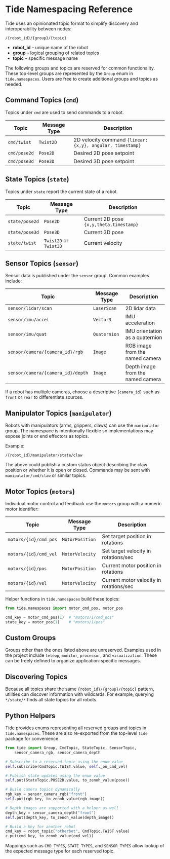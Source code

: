 # Tide Namespacing Reference

Tide uses an opinionated topic format to simplify discovery and
interoperability between nodes:

```
/{robot_id}/{group}/{topic}
```

* **robot_id** – unique name of the robot
* **group** – logical grouping of related topics
* **topic** – specific message name

The following groups and topics are reserved for common functionality.
These top-level groups are represented by the `Group` enum in
`tide.namespaces`. Users are free to create additional groups and topics
as needed.

## Command Topics (`cmd`)

Topics under `cmd` are used to send commands to a robot.

| Topic | Message Type | Description |
|-------|--------------|-------------|
| `cmd/twist` | `Twist2D` | 2D velocity command `{linear:{x,y}, angular, timestamp}` |
| `cmd/pose2d` | `Pose2D`  | Desired 2D pose setpoint |
| `cmd/pose3d` | `Pose3D`  | Desired 3D pose setpoint |

## State Topics (`state`)

Topics under `state` report the current state of a robot.

| Topic | Message Type | Description |
|-------|--------------|-------------|
| `state/pose2d` | `Pose2D` | Current 2D pose `{x,y,theta,timestamp}` |
| `state/pose3d` | `Pose3D` | Current 3D pose |
| `state/twist`  | `Twist2D` or `Twist3D` | Current velocity |

## Sensor Topics (`sensor`)

Sensor data is published under the `sensor` group. Common examples include:

| Topic | Message Type | Description |
|-------|--------------|-------------|
| `sensor/lidar/scan` | `LaserScan` | 2D lidar data |
| `sensor/imu/accel`  | `Vector3`   | IMU acceleration |
| `sensor/imu/quat`   | `Quaternion`| IMU orientation as a quaternion |
| `sensor/camera/{camera_id}/rgb` | `Image` | RGB image from the named camera |
| `sensor/camera/{camera_id}/depth` | `Image` | Depth image from the named camera |

If a robot has multiple cameras, choose a descriptive `{camera_id}` such as
`front` or `rear` to differentiate sources.

## Manipulator Topics (`manipulator`)

Robots with manipulators (arms, grippers, claws) can use the
`manipulator` group. The namespace is intentionally flexible so
implementations may expose joints or end effectors as topics.

Example:

```
/{robot_id}/manipulator/state/claw
```

The above could publish a custom status object describing the claw
position or whether it is open or closed. Commands may be sent with
`manipulator/cmd/claw` or similar topics.

## Motor Topics (`motors`)

Individual motor control and feedback use the `motors` group with a
numeric motor identifier:

| Topic | Message Type | Description |
|-------|--------------|-------------|
| `motors/{id}/cmd_pos` | `MotorPosition` | Set target position in rotations |
| `motors/{id}/cmd_vel` | `MotorVelocity` | Set target velocity in rotations/sec |
| `motors/{id}/pos` | `MotorPosition` | Current motor position in rotations |
| `motors/{id}/vel` | `MotorVelocity` | Current motor velocity in rotations/sec |

Helper functions in `tide.namespaces` build these topics:

```python
from tide.namespaces import motor_cmd_pos, motor_pos

cmd_key = motor_cmd_pos(1)  # "motors/1/cmd_pos"
state_key = motor_pos(1)    # "motors/1/pos"
```

## Custom Groups

Groups other than the ones listed above are unreserved. Examples used in
the project include `teleop`, `monitor`, `processor`, and `visualization`.
These can be freely defined to organize application-specific messages.

## Discovering Topics

Because all topics share the same `{robot_id}/{group}/{topic}` pattern,
utilities can discover information with wildcards. For example, querying
`*/state/*` finds all state topics for all robots.

## Python Helpers

Tide provides enums representing all reserved groups and topics in `tide.namespaces`. These are also re-exported from the top-level `tide` package for convenience.

```python
from tide import Group, CmdTopic, StateTopic, SensorTopic,
    sensor_camera_rgb, sensor_camera_depth

# Subscribe to a reserved topic using the enum value
self.subscribe(CmdTopic.TWIST.value, self._on_cmd_vel)

# Publish state updates using the enum value
self.put(StateTopic.POSE2D.value, to_zenoh_value(pose))

# Build camera topics dynamically
rgb_key = sensor_camera_rgb("front")
self.put(rgb_key, to_zenoh_value(rgb_image))

# Depth images are supported with a helper as well
depth_key = sensor_camera_depth("front")
self.put(depth_key, to_zenoh_value(depth_image))

# Build a key for another robot
cmd_key = robot_topic("otherbot", CmdTopic.TWIST.value)
z.put(cmd_key, to_zenoh_value(cmd_vel))
```

Mappings such as `CMD_TYPES`, `STATE_TYPES`, and `SENSOR_TYPES` allow lookup of the expected message type for each reserved topic.
